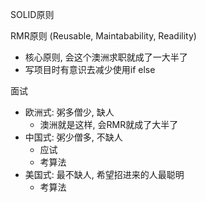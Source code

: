 SOLID原则



RMR原则 (Reusable, Maintabability, Readility)
+ 核心原则, 会这个澳洲求职就成了一大半了
+ 写项目时有意识去减少使用if else


面试
+ 欧洲式: 粥多僧少, 缺人
  + 澳洲就是这样, 会RMR就成了大半了
+ 中国式: 粥少僧多, 不缺人
  + 应试 
  + 考算法
+ 美国式: 最不缺人, 希望招进来的人最聪明
  + 考算法